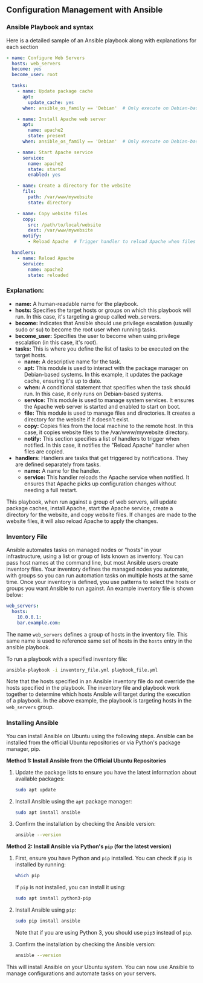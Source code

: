## Configuration Management with Ansible

### Ansible Playbook and syntax
Here is a detailed sample of an Ansible playbook along with explanations for each section
```yaml
- name: Configure Web Servers
  hosts: web_servers
  become: yes
  become_user: root

  tasks:
    - name: Update package cache
      apt:
        update_cache: yes
      when: ansible_os_family == 'Debian'  # Only execute on Debian-based systems

    - name: Install Apache web server
      apt:
        name: apache2
        state: present
      when: ansible_os_family == 'Debian'  # Only execute on Debian-based systems

    - name: Start Apache service
      service:
        name: apache2
        state: started
        enabled: yes

    - name: Create a directory for the website
      file:
        path: /var/www/mywebsite
        state: directory

    - name: Copy website files
      copy:
        src: /path/to/local/website
        dest: /var/www/mywebsite
      notify:
        - Reload Apache  # Trigger handler to reload Apache when files change

  handlers:
    - name: Reload Apache
      service:
        name: apache2
        state: reloaded
```

### Explanation:

- **name:** A human-readable name for the playbook.
- **hosts:** Specifies the target hosts or groups on which this playbook will run. In this case, it's targeting a group called web_servers.
- **become:** Indicates that Ansible should use privilege escalation (usually sudo or su) to become the root user when running tasks.
- **become_user:** Specifies the user to become when using privilege escalation (in this case, it's root).
- **tasks:** This is where you define the list of tasks to be executed on the target hosts.
    - **name:** A descriptive name for the task.
    - **apt:** This module is used to interact with the package manager on Debian-based systems. In this example, it updates the package cache, ensuring it's up to date.
    - **when:** A conditional statement that specifies when the task should run. In this case, it only runs on Debian-based systems.
    - **service:** This module is used to manage system services. It ensures the Apache web server is started and enabled to start on boot.
    - **file:** This module is used to manage files and directories. It creates a directory for the website if it doesn't exist.
    - **copy:** Copies files from the local machine to the remote host. In this case, it copies website files to the /var/www/mywebsite directory.
    - **notify:** This section specifies a list of handlers to trigger when notified. In this case, it notifies the "Reload Apache" handler when files are copied.
- **handlers:** Handlers are tasks that get triggered by notifications. They are defined separately from tasks.
    - **name:** A name for the handler.
    - **service:** This handler reloads the Apache service when notified. It ensures that Apache picks up configuration changes without needing a full restart.

This playbook, when run against a group of web servers, will update package caches, install Apache, start the Apache service, create a directory for the website, and copy website files. If changes are made to the website files, it will also reload Apache to apply the changes.

### Inventory File
Ansible automates tasks on managed nodes or “hosts” in your infrastructure, using a list or group of lists known as inventory. You can pass host names at the command line, but most Ansible users create inventory files. Your inventory defines the managed nodes you automate, with groups so you can run automation tasks on multiple hosts at the same time. Once your inventory is defined, you use patterns to select the hosts or groups you want Ansible to run against. An example inventory file is shown below:
```yaml
web_servers:
  hosts:
    10.0.0.1:
    bar.example.com:
```

The name `web_servers` defines a group of hosts in the inventory file. This same name is used to reference same set of hosts in the `hosts` entry in the ansible playbook.

To run a playbook with a specified inventory file:
```bash
ansible-playbook -i inventory_file.yml playbook_file.yml
```

Note that the hosts specified in an Ansible inventory file do not override the hosts specified in the playbook. The inventory file and playbook work together to determine which hosts Ansible will target during the execution of a playbook. In the above example, the playbook is targeting hosts in the `web_servers` group.


### Installing Ansible

You can install Ansible on Ubuntu using the following steps. Ansible can be installed from the official Ubuntu repositories or via Python's package manager, pip.

**Method 1: Install Ansible from the Official Ubuntu Repositories**

1. Update the package lists to ensure you have the latest information about available packages:

   ```bash
   sudo apt update
   ```

2. Install Ansible using the `apt` package manager:

   ```bash
   sudo apt install ansible
   ```

3. Confirm the installation by checking the Ansible version:

   ```bash
   ansible --version
   ```


**Method 2: Install Ansible via Python's `pip` (for the latest version)**

1. First, ensure you have Python and `pip` installed. You can check if `pip` is installed by running:

   ```bash
   which pip
   ```

   If `pip` is not installed, you can install it using:

   ```bash
   sudo apt install python3-pip
   ```

2. Install Ansible using `pip`:

   ```bash
   sudo pip install ansible
   ```

   Note that if you are using Python 3, you should use `pip3` instead of `pip`.

3. Confirm the installation by checking the Ansible version:

   ```bash
   ansible --version
   ```

This will install Ansible on your Ubuntu system. You can now use Ansible to manage configurations and automate tasks on your servers.


